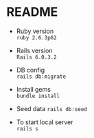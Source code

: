 # README

* Ruby version  
`ruby 2.6.3p62`

* Rails version  
`Rails 6.0.3.2`

* DB config  
`rails db:migrate`

* Install gems  
`bundle install` 

* Seed data
`rails db:seed`

* To start local server  
`rails s`
